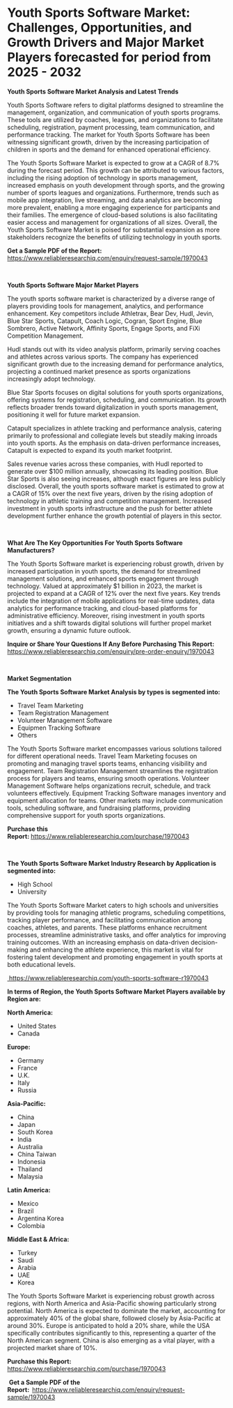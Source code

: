 <p><h1>Youth Sports Software Market: Challenges, Opportunities, and Growth Drivers and Major Market Players forecasted for period from 2025 - 2032</h1></p><p><strong>Youth Sports Software Market Analysis and Latest Trends</strong></p>
<p><p>Youth Sports Software refers to digital platforms designed to streamline the management, organization, and communication of youth sports programs. These tools are utilized by coaches, leagues, and organizations to facilitate scheduling, registration, payment processing, team communication, and performance tracking. The market for Youth Sports Software has been witnessing significant growth, driven by the increasing participation of children in sports and the demand for enhanced operational efficiency.</p><p>The Youth Sports Software Market is expected to grow at a CAGR of 8.7% during the forecast period. This growth can be attributed to various factors, including the rising adoption of technology in sports management, increased emphasis on youth development through sports, and the growing number of sports leagues and organizations. Furthermore, trends such as mobile app integration, live streaming, and data analytics are becoming more prevalent, enabling a more engaging experience for participants and their families. The emergence of cloud-based solutions is also facilitating easier access and management for organizations of all sizes. Overall, the Youth Sports Software Market is poised for substantial expansion as more stakeholders recognize the benefits of utilizing technology in youth sports.</p></p>
<p><strong>Get a Sample PDF of the Report:&nbsp;</strong> <a href="https://www.reliableresearchiq.com/enquiry/request-sample/1970043?utm_campaign=2944&utm_medium=2&utm_source=Github&utm_content=ia&utm_term=19042025&utm_id=youth-sports-software">https://www.reliableresearchiq.com/enquiry/request-sample/1970043</a></p>
<p>&nbsp;</p>
<p><strong>Youth Sports Software Major Market Players</strong></p>
<p><p>The youth sports software market is characterized by a diverse range of players providing tools for management, analytics, and performance enhancement. Key competitors include Athletrax, Bear Dev, Hudl, Jevin, Blue Star Sports, Catapult, Coach Logic, Cogran, Sport Engine, Blue Sombrero, Active Network, Affinity Sports, Engage Sports, and FiXi Competition Management.</p><p>Hudl stands out with its video analysis platform, primarily serving coaches and athletes across various sports. The company has experienced significant growth due to the increasing demand for performance analytics, projecting a continued market presence as sports organizations increasingly adopt technology.</p><p>Blue Star Sports focuses on digital solutions for youth sports organizations, offering systems for registration, scheduling, and communication. Its growth reflects broader trends toward digitalization in youth sports management, positioning it well for future market expansion.</p><p>Catapult specializes in athlete tracking and performance analysis, catering primarily to professional and collegiate levels but steadily making inroads into youth sports. As the emphasis on data-driven performance increases, Catapult is expected to expand its youth market footprint.</p><p>Sales revenue varies across these companies, with Hudl reported to generate over $100 million annually, showcasing its leading position. Blue Star Sports is also seeing increases, although exact figures are less publicly disclosed. Overall, the youth sports software market is estimated to grow at a CAGR of 15% over the next five years, driven by the rising adoption of technology in athletic training and competition management. Increased investment in youth sports infrastructure and the push for better athlete development further enhance the growth potential of players in this sector.</p></p>
<p>&nbsp;</p>
<p><strong>What Are The Key Opportunities For Youth Sports Software Manufacturers?</strong></p>
<p><p>The Youth Sports Software market is experiencing robust growth, driven by increased participation in youth sports, the demand for streamlined management solutions, and enhanced sports engagement through technology. Valued at approximately $1 billion in 2023, the market is projected to expand at a CAGR of 12% over the next five years. Key trends include the integration of mobile applications for real-time updates, data analytics for performance tracking, and cloud-based platforms for administrative efficiency. Moreover, rising investment in youth sports initiatives and a shift towards digital solutions will further propel market growth, ensuring a dynamic future outlook.</p></p>
<p><strong>Inquire or Share Your Questions If Any Before Purchasing This Report:</strong> <a href="https://www.reliableresearchiq.com/enquiry/pre-order-enquiry/1970043?utm_campaign=2944&utm_medium=2&utm_source=Github&utm_content=ia&utm_term=19042025&utm_id=youth-sports-software">https://www.reliableresearchiq.com/enquiry/pre-order-enquiry/1970043</a></p>
<p>&nbsp;</p>
<p><strong>Market Segmentation</strong></p>
<p><strong>The Youth Sports Software Market Analysis by types is segmented into:</strong></p>
<p><ul><li>Travel Team Marketing</li><li>Team Registration Management</li><li>Volunteer Management Software</li><li>Equipmen Tracking Software</li><li>Others</li></ul></p>
<p><p>The Youth Sports Software market encompasses various solutions tailored for different operational needs. Travel Team Marketing focuses on promoting and managing travel sports teams, enhancing visibility and engagement. Team Registration Management streamlines the registration process for players and teams, ensuring smooth operations. Volunteer Management Software helps organizations recruit, schedule, and track volunteers effectively. Equipment Tracking Software manages inventory and equipment allocation for teams. Other markets may include communication tools, scheduling software, and fundraising platforms, providing comprehensive support for youth sports organizations.</p></p>
<p><strong>Purchase this Report:&nbsp;</strong><a href="https://www.reliableresearchiq.com/purchase/1970043?utm_campaign=2944&utm_medium=2&utm_source=Github&utm_content=ia&utm_term=19042025&utm_id=youth-sports-software">https://www.reliableresearchiq.com/purchase/1970043</a></p>
<p>&nbsp;</p>
<p><strong>The Youth Sports Software Market Industry Research by Application is segmented into:</strong></p>
<p><ul><li>High School</li><li>University</li></ul></p>
<p><p>The Youth Sports Software Market caters to high schools and universities by providing tools for managing athletic programs, scheduling competitions, tracking player performance, and facilitating communication among coaches, athletes, and parents. These platforms enhance recruitment processes, streamline administrative tasks, and offer analytics for improving training outcomes. With an increasing emphasis on data-driven decision-making and enhancing the athlete experience, this market is vital for fostering talent development and promoting engagement in youth sports at both educational levels.</p></p>
<p><a href="https://www.reliableresearchiq.com/youth-sports-software-r1970043?utm_campaign=2944&utm_medium=2&utm_source=Github&utm_content=ia&utm_term=19042025&utm_id=youth-sports-software">&nbsp;https://www.reliableresearchiq.com/youth-sports-software-r1970043</a></p>
<p><strong>In terms of Region, the Youth Sports Software Market Players available by Region are:</strong></p>
<p>
    <p> <strong> North America: </strong>
        <ul>
            <li>United States</li>
            <li>Canada</li>
        </ul>
        </p> 
    <p> <strong> Europe: </strong>
        <ul>
            <li>Germany</li>
            <li>France</li>
            <li>U.K.</li>
            <li>Italy</li>
            <li>Russia</li>
        </ul>
        </p> 
    <p> <strong> Asia-Pacific: </strong>
        <ul>
            <li>China</li>
            <li>Japan</li>
            <li>South Korea</li>
            <li>India</li>
            <li>Australia</li>
            <li>China Taiwan</li>
            <li>Indonesia</li>
            <li>Thailand</li>
            <li>Malaysia</li>
        </ul>
        </p> 
    <p> <strong> Latin America: </strong>
        <ul>
            <li>Mexico</li>
            <li>Brazil</li>
            <li>Argentina Korea</li>
            <li>Colombia</li>
        </ul>
        </p> 
    <p> <strong> Middle East & Africa: </strong>
        <ul>
            <li>Turkey</li>
            <li>Saudi</li>
            <li>Arabia</li>
            <li>UAE</li>
            <li>Korea</li>
        </ul>
    </p>
    </p>
<p><p>The Youth Sports Software Market is experiencing robust growth across regions, with North America and Asia-Pacific showing particularly strong potential. North America is expected to dominate the market, accounting for approximately 40% of the global share, followed closely by Asia-Pacific at around 30%. Europe is anticipated to hold a 20% share, while the USA specifically contributes significantly to this, representing a quarter of the North American segment. China is also emerging as a vital player, with a projected market share of 10%.</p></p>
<p><strong>Purchase this Report: </strong><a href="https://www.reliableresearchiq.com/purchase/1970043?utm_campaign=2944&utm_medium=2&utm_source=Github&utm_content=ia&utm_term=19042025&utm_id=youth-sports-software">https://www.reliableresearchiq.com/purchase/1970043</a></p>
<p>&nbsp;<strong>Get a Sample PDF of the Report:&nbsp;&nbsp;</strong><a href="https://www.reliableresearchiq.com/enquiry/request-sample/1970043?utm_campaign=2944&utm_medium=2&utm_source=Github&utm_content=ia&utm_term=19042025&utm_id=youth-sports-software">https://www.reliableresearchiq.com/enquiry/request-sample/1970043</a></p>
<p><strong></strong></p>
<p><p></p><p></p><p></p></p>